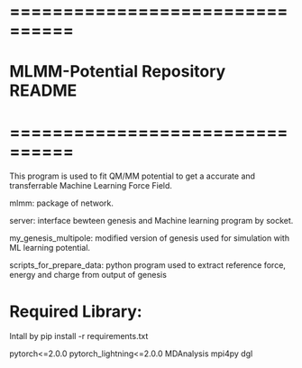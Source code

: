 # ================================
# MLMM-Potential Repository README
# ================================
This program is used to fit QM/MM potential to get a accurate and transferrable Machine Learning Force Field. 

mlmm: package of network.

server: interface bewteen genesis and Machine learning program by socket.

my_genesis_multipole: modified version of genesis used for simulation with ML learning potential.

scripts_for_prepare_data: python program used to extract reference force, energy and charge from output of genesis

# Required Library:
Intall by pip install -r requirements.txt

pytorch<=2.0.0
pytorch_lightning<=2.0.0
MDAnalysis
mpi4py
dgl
